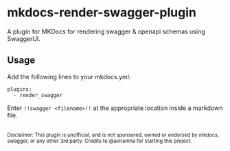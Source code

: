 # mkdocs-render-swagger-plugin
A plugin for MKDocs for rendering swagger &amp; openapi schemas using SwaggerUI.

## Usage
Add the following lines to your mkdocs.yml:

    plugins:
      - render_swagger
    
Enter `!!swagger <filename>!!` at the appropriate location inside a markdown file.

</br>
<small>
Disclaimer: This plugin is unofficial, and is not sponsored, owned or endorsed by mkdocs, swagger, or any other 3rd party. 
Credits to @aviramha for starting this project.
</small>
